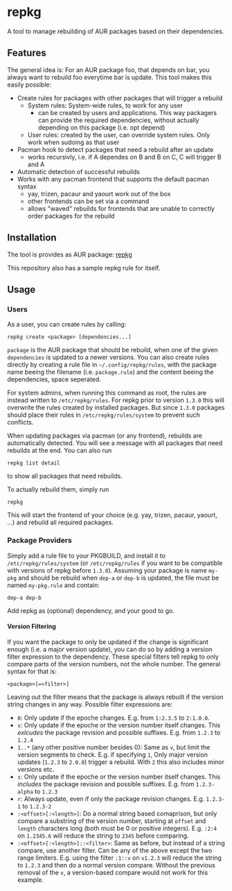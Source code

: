# repkg
A tool to manage rebuilding of AUR packages based on their dependencies.

## Features
The general idea is: For an AUR package foo, that depends on bar, you always want to rebuild foo everytime bar is update. This tool makes this easily possible:

- Create rules for packages with other packages that will trigger a rebuild
	- System rules: System-wide rules, to work for any user
		- can be created by users and applications. This way packagers can provide the required dependencies, without actually depending on this package (i.e. opt depend)
	- User rules: created by the user, can override system rules. Only work when sudoing as that user
- Pacman hook to detect packages that need a rebuild after an update
	- works recursivly, i.e. if A dependes on B and B on C, C will trigger B and A
- Automatic detection of successful rebuilds
- Works with any pacman frontend that supports the default pacman syntax
	- yay, trizen, pacaur and yaourt work out of the box
	- other frontends can be set via a command
	- allows "waved" rebuilds for frontends that are unable to correctly order packages for the rebuild

## Installation
The tool is provides as AUR package: [repkg](https://aur.archlinux.org/packages/repkg)

This repository also has a sample repkg rule for itself.

## Usage
### Users
As a user, you can create rules by calling:
```
repkg create <package> [dependencies...]
```
`package` is the AUR package that should be rebuild, when one of the given `dependencies` is updated to a newer versions. You can also create rules directly by creating a rule file in `~/.config/repkg/rules`, with the package name beeing the filename (i.e. `package.rule`) and the content beeing the dependencies, space seperated.

For system admins, when running this command as root, the rules are instead written to `/etc/repkg/rules`. For repkg prior to version `1.3.0` this will overwrite the rules created by installed packages. But since `1.3.0` packages should place their rules in `/etc/repkg/rules/system` to prevent such conflicts.

When updating packages via pacman (or any frontend), rebuilds are automatically detected. You will see a message with all packages that need rebuilds at the end. You can also run
```
repkg list detail
```
to show all packages that need rebuilds.

To actually rebuild them, simply run
```
repkg
```
This will start the frontend of your choice (e.g. yay, trizen, pacaur, yaourt, ...) and rebuild all required packages. 

### Package Providers
Simply add a rule file to your PKGBUILD, and install it to `/etc/repkg/rules/system` (or `/etc/repkg/rules` if you want to be compatible with versions of repkg before `1.3.0`). Assuming your package is name `my-pkg` and should be rebuild when `dep-a` or `dep-b` is updated, the file must be named `my-pkg.rule` and contain:
```
dep-a dep-b
```

Add repkg as (optional) dependency, and your good to go.

#### Version Filtering
If you want the package to only be updated if the change is significant enough (i.e. a major version update), you can do so by adding a version filter expression to the dependency. These special filters tell repkg to only compare parts of the version numbers, not the whole number. The general syntax for that is:
```
<package>[=<filter>]
```
Leaving out the filter means that the package is always rebuilt if the version string changes in any way. Possible filter expressions are:

- `0`: Only update if the epoche changes. E.g. from `1:2.3.5` to `2:1.0.0`.
- `v`: Only update if the epoche or the version number itself changes. This *exlcudes* the package revision and possible suffixes. E.g. from `1.2.3` to `1.2.4`
- `1..*` (any other positive number besides 0): Same as `v`, but limit the version segments to check. E.g. if specifying `1`, Only major version updates (`1.2.3` to `2.0.0`) trigger a rebuild. With `2` this also includes minor versions etc.
- `s`: Only update if the epoche or the version number itself changes. This *includes* the package revision and possible suffixes. E.g. from `1.2.3-alpha` to `1.2.3`
- `r`: Always update, even if only the package revision changes. E.g. `1.2.3-1` to `1.2.3-2`
- `:<offset>[:<length>]`: Do a normal string based comaprison, but only compare a substring of the version number, starting at `offset` and `length` characters long (both must be 0 or positive integers). E.g. `:2:4` on `1.2345.6` will reduce the string to `2345` before comparing.
- `:<offset>[:<length>]::<filter>`: Same as before, but instead of a string compare, use another filter. Can be any of the above except the two range limiters. E.g. using the filter `:1::v` on `v1.2.3` will reduce the string to `1.2.3` and then do a normal version compare. Without the previous removal of the `v`, a version-based compare would not work for this example.